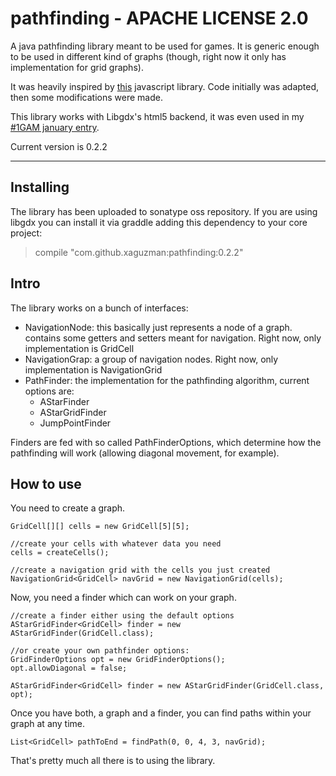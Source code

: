 pathfinding - APACHE LICENSE 2.0
==========

<p>
A java pathfinding library meant to be used for games.
It is generic enough to be used in different kind of graphs (though, right now it only has implementation for grid graphs).

It was heavily inspired by [this](https://github.com/qiao/PathFinding.js/ "Pathfinding.js") javascript library. Code initially was adapted, then
some modifications were made.

This library works with Libgdx's html5 backend, it was even used in my [#1GAM january entry](https://github.com/xaguzman/shiftingislands/ "Shifting Islands Source").

Current version is 0.2.2
__________

## Installing
The library has been uploaded to sonatype oss repository.
If you are using libgdx you can install it via graddle adding this dependency to your core project:

>	compile "com.github.xaguzman:pathfinding:0.2.2"

## Intro
The library works on a bunch of interfaces:
* NavigationNode: this basically just represents a node of a graph. contains some getters and setters meant for navigation. Right now, only implementation is GridCell
* NavigationGrap: a group of navigation nodes. Right now, only implementation is NavigationGrid
* PathFinder: the implementation for the pathfinding algorithm, current options are:
	* AStarFinder
	* AStarGridFinder
	* JumpPointFinder

Finders are fed with so called PathFinderOptions, which determine how the pathfinding will work (allowing diagonal movement, for example).

## How to use
You need to create a graph.


	GridCell[][] cells = new GridCell[5][5];
	
	//create your cells with whatever data you need
	cells = createCells();
	
	//create a navigation grid with the cells you just created
	NavigationGrid<GridCell> navGrid = new NavigationGrid(cells);

Now, you need a finder which can work on your graph.

	//create a finder either using the default options
	AStarGridFinder<GridCell> finder = new AStarGridFinder(GridCell.class);
	
	//or create your own pathfinder options:
	GridFinderOptions opt = new GridFinderOptions();
	opt.allowDiagonal = false;
	
	AStarGridFinder<GridCell> finder = new AStarGridFinder(GridCell.class, opt);

Once you have both, a graph and a finder, you can find paths within your graph at any time.

	List<GridCell> pathToEnd = findPath(0, 0, 4, 3, navGrid);
	
That's pretty much all there is to using the library.



